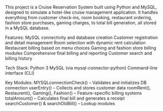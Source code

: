 This project is a Cruise Reservation System built using Python and MySQL, designed to simulate a hotel-like cruise management application. It handles everything from customer check-ins, room booking, restaurant ordering, fashion store purchases, gaming charges, to total bill generation, all stored in a MySQL database.

Features:
MySQL connectivity and database creation
Customer registration and detail management
Room selection with dynamic rent calculation
Restaurant billing based on menu choices
Gaming and fashion store billing modules
Comprehensive final billing and reporting
Customer search and billing history

Tech Stack:
Python 3
MySQL (via mysql-connector-python)
Command-line interface (CLI)

Key Modules:
MYSQLconnectionCheck() – Validates and initializes DB connection
userEntry() – Collects and stores customer data
roomRent(), Restaurent(), Gaming(), Fashion() – Feature-specific billing systems
totalAmount() – Calculates final bill and generates a receipt
searchCustomer() & searchOldBill() – Lookup modules
